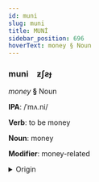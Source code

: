 ```yaml
---
id: muni
slug: muni
title: MUNİ
sidebar_position: 696
hoverText: money § Noun
---
```


### muni&emsp;<span kind="abugida">ƶʃƨɟ</span>

*money* **§** Noun

**IPA**: /ˈmʌ.ni/

**Verb**: to be money

**Noun**: money

**Modifier**: money-related

<details>
    <summary>Origin</summary>
    English money /ˈmʌni/<br/>
    <em>Germanic Language Family</em>
</details>